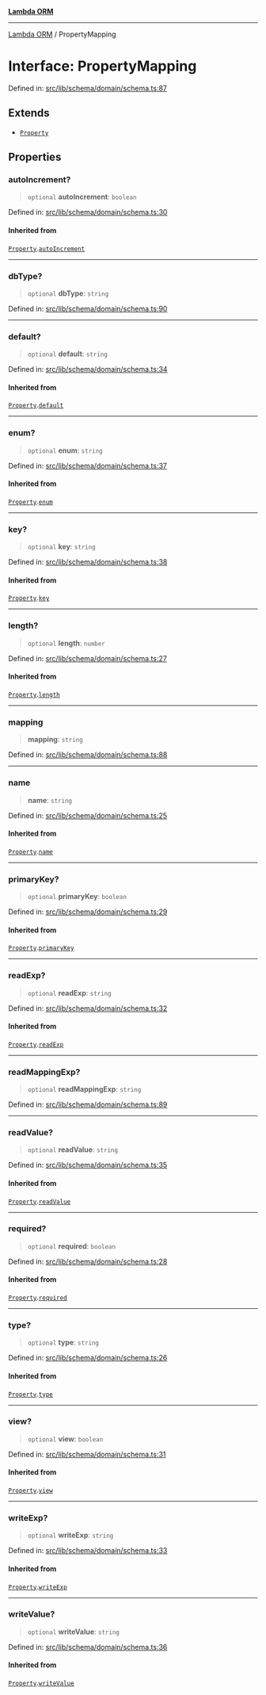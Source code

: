 [**Lambda ORM**](../README.md)

***

[Lambda ORM](../README.md) / PropertyMapping

# Interface: PropertyMapping

Defined in: [src/lib/schema/domain/schema.ts:87](https://github.com/lambda-orm/lambdaorm-base/blob/5f10bdc7d0f008296efbcbe89bc2bf1ed03aaaef/src/lib/schema/domain/schema.ts#L87)

## Extends

- [`Property`](Property.md)

## Properties

### autoIncrement?

> `optional` **autoIncrement**: `boolean`

Defined in: [src/lib/schema/domain/schema.ts:30](https://github.com/lambda-orm/lambdaorm-base/blob/5f10bdc7d0f008296efbcbe89bc2bf1ed03aaaef/src/lib/schema/domain/schema.ts#L30)

#### Inherited from

[`Property`](Property.md).[`autoIncrement`](Property.md#autoincrement)

***

### dbType?

> `optional` **dbType**: `string`

Defined in: [src/lib/schema/domain/schema.ts:90](https://github.com/lambda-orm/lambdaorm-base/blob/5f10bdc7d0f008296efbcbe89bc2bf1ed03aaaef/src/lib/schema/domain/schema.ts#L90)

***

### default?

> `optional` **default**: `string`

Defined in: [src/lib/schema/domain/schema.ts:34](https://github.com/lambda-orm/lambdaorm-base/blob/5f10bdc7d0f008296efbcbe89bc2bf1ed03aaaef/src/lib/schema/domain/schema.ts#L34)

#### Inherited from

[`Property`](Property.md).[`default`](Property.md#default)

***

### enum?

> `optional` **enum**: `string`

Defined in: [src/lib/schema/domain/schema.ts:37](https://github.com/lambda-orm/lambdaorm-base/blob/5f10bdc7d0f008296efbcbe89bc2bf1ed03aaaef/src/lib/schema/domain/schema.ts#L37)

#### Inherited from

[`Property`](Property.md).[`enum`](Property.md#enum)

***

### key?

> `optional` **key**: `string`

Defined in: [src/lib/schema/domain/schema.ts:38](https://github.com/lambda-orm/lambdaorm-base/blob/5f10bdc7d0f008296efbcbe89bc2bf1ed03aaaef/src/lib/schema/domain/schema.ts#L38)

#### Inherited from

[`Property`](Property.md).[`key`](Property.md#key)

***

### length?

> `optional` **length**: `number`

Defined in: [src/lib/schema/domain/schema.ts:27](https://github.com/lambda-orm/lambdaorm-base/blob/5f10bdc7d0f008296efbcbe89bc2bf1ed03aaaef/src/lib/schema/domain/schema.ts#L27)

#### Inherited from

[`Property`](Property.md).[`length`](Property.md#length)

***

### mapping

> **mapping**: `string`

Defined in: [src/lib/schema/domain/schema.ts:88](https://github.com/lambda-orm/lambdaorm-base/blob/5f10bdc7d0f008296efbcbe89bc2bf1ed03aaaef/src/lib/schema/domain/schema.ts#L88)

***

### name

> **name**: `string`

Defined in: [src/lib/schema/domain/schema.ts:25](https://github.com/lambda-orm/lambdaorm-base/blob/5f10bdc7d0f008296efbcbe89bc2bf1ed03aaaef/src/lib/schema/domain/schema.ts#L25)

#### Inherited from

[`Property`](Property.md).[`name`](Property.md#name)

***

### primaryKey?

> `optional` **primaryKey**: `boolean`

Defined in: [src/lib/schema/domain/schema.ts:29](https://github.com/lambda-orm/lambdaorm-base/blob/5f10bdc7d0f008296efbcbe89bc2bf1ed03aaaef/src/lib/schema/domain/schema.ts#L29)

#### Inherited from

[`Property`](Property.md).[`primaryKey`](Property.md#primarykey)

***

### readExp?

> `optional` **readExp**: `string`

Defined in: [src/lib/schema/domain/schema.ts:32](https://github.com/lambda-orm/lambdaorm-base/blob/5f10bdc7d0f008296efbcbe89bc2bf1ed03aaaef/src/lib/schema/domain/schema.ts#L32)

#### Inherited from

[`Property`](Property.md).[`readExp`](Property.md#readexp)

***

### readMappingExp?

> `optional` **readMappingExp**: `string`

Defined in: [src/lib/schema/domain/schema.ts:89](https://github.com/lambda-orm/lambdaorm-base/blob/5f10bdc7d0f008296efbcbe89bc2bf1ed03aaaef/src/lib/schema/domain/schema.ts#L89)

***

### readValue?

> `optional` **readValue**: `string`

Defined in: [src/lib/schema/domain/schema.ts:35](https://github.com/lambda-orm/lambdaorm-base/blob/5f10bdc7d0f008296efbcbe89bc2bf1ed03aaaef/src/lib/schema/domain/schema.ts#L35)

#### Inherited from

[`Property`](Property.md).[`readValue`](Property.md#readvalue)

***

### required?

> `optional` **required**: `boolean`

Defined in: [src/lib/schema/domain/schema.ts:28](https://github.com/lambda-orm/lambdaorm-base/blob/5f10bdc7d0f008296efbcbe89bc2bf1ed03aaaef/src/lib/schema/domain/schema.ts#L28)

#### Inherited from

[`Property`](Property.md).[`required`](Property.md#required)

***

### type?

> `optional` **type**: `string`

Defined in: [src/lib/schema/domain/schema.ts:26](https://github.com/lambda-orm/lambdaorm-base/blob/5f10bdc7d0f008296efbcbe89bc2bf1ed03aaaef/src/lib/schema/domain/schema.ts#L26)

#### Inherited from

[`Property`](Property.md).[`type`](Property.md#type)

***

### view?

> `optional` **view**: `boolean`

Defined in: [src/lib/schema/domain/schema.ts:31](https://github.com/lambda-orm/lambdaorm-base/blob/5f10bdc7d0f008296efbcbe89bc2bf1ed03aaaef/src/lib/schema/domain/schema.ts#L31)

#### Inherited from

[`Property`](Property.md).[`view`](Property.md#view)

***

### writeExp?

> `optional` **writeExp**: `string`

Defined in: [src/lib/schema/domain/schema.ts:33](https://github.com/lambda-orm/lambdaorm-base/blob/5f10bdc7d0f008296efbcbe89bc2bf1ed03aaaef/src/lib/schema/domain/schema.ts#L33)

#### Inherited from

[`Property`](Property.md).[`writeExp`](Property.md#writeexp)

***

### writeValue?

> `optional` **writeValue**: `string`

Defined in: [src/lib/schema/domain/schema.ts:36](https://github.com/lambda-orm/lambdaorm-base/blob/5f10bdc7d0f008296efbcbe89bc2bf1ed03aaaef/src/lib/schema/domain/schema.ts#L36)

#### Inherited from

[`Property`](Property.md).[`writeValue`](Property.md#writevalue)
